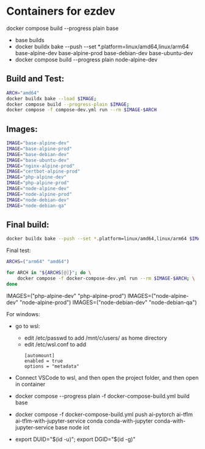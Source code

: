 Containers for ezdev
====================
docker compose build --progress plain base

- base builds 
- docker buildx bake --push --set *.platform=linux/amd64,linux/arm64 base-alpine-dev base-alpine-prod base-debian-dev base-ubuntu-dev
- docker compose build --progress plain node-alpine-dev

## Build and Test:
```bash
ARCH="amd64"
docker buildx bake --load $IMAGE;
docker compose build --progress-plain $IMAGE;
docker compose -f compose-dev.yml run --rm $IMAGE-$ARCH
```

## Images:
```bash
IMAGE="base-alpine-dev"
IMAGE="base-alpine-prod" 
IMAGE="base-debian-dev" 
IMAGE="base-ubuntu-dev"
IMAGE="nginx-alpine-prod"
IMAGE="certbot-alpine-prod"
IMAGE="php-alpine-dev" 
IMAGE="php-alpine-prod"
IMAGE="node-alpine-dev"
IMAGE="node-alpine-prod"
IMAGE="node-debian-dev"
IMAGE="node-debian-qa"
```
## Final build:
```bash
docker buildx bake --push --set *.platform=linux/amd64,linux/arm64 $IMAGE;
```
Final test:
```bash
ARCHS=("arm64" "amd64")

for ARCH in "${ARCHS[@]}"; do \
    docker compose -f docker-compose-dev.yml run --rm $IMAGE-$ARCH; \
done
```

IMAGES=("php-alpine-dev" "php-alpine-prod")
IMAGES=("node-alpine-dev" "node-alpine-prod")
IMAGES=("node-debian-dev" "node-debian-qa")

For windows:

- go to wsl:
  - edit /etc/passwd to add /mnt/c/users/<username> as home directory
  - edit /etc/wsl.conf to add
    ```
    [automount]
    enabled = true
    options = "metadata"
    ```
- Connect VSCode to wsl, and then open the project folder, and then open in container

- docker compose --progress plain -f docker-compose-build.yml build base
- docker compose -f docker-compose-build.yml push ai-pytorch ai-tflm ai-tflm-with-jupyter-service conda conda-with-jupyter conda-with-jupyter-service base node iot

- export DUID="$(id -u)"; export DGID="$(id -g)"


